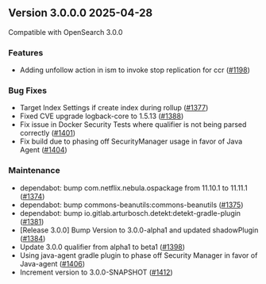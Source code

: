## Version 3.0.0.0 2025-04-28

Compatible with OpenSearch 3.0.0

### Features
* Adding unfollow action in ism to invoke stop replication for ccr ([#1198](https://github.com/opensearch-project/index-management/pull/1198))

### Bug Fixes
* Target Index Settings if create index during rollup ([#1377](https://github.com/opensearch-project/index-management/pull/1377))
* Fixed CVE upgrade logback-core to 1.5.13 ([#1388](https://github.com/opensearch-project/index-management/pull/1388))
* Fix issue in Docker Security Tests where qualifier is not being parsed correctly ([#1401](https://github.com/opensearch-project/index-management/pull/1401))
* Fix build due to phasing off SecurityManager usage in favor of Java Agent ([#1404](https://github.com/opensearch-project/index-management/pull/1404))

### Maintenance
* dependabot: bump com.netflix.nebula.ospackage from 11.10.1 to 11.11.1 ([#1374](https://github.com/opensearch-project/index-management/pull/1374))
* dependabot: bump commons-beanutils:commons-beanutils ([#1375](https://github.com/opensearch-project/index-management/pull/1375))
* dependabot: bump io.gitlab.arturbosch.detekt:detekt-gradle-plugin ([#1381](https://github.com/opensearch-project/index-management/pull/1381))
* [Release 3.0.0] Bump Version to 3.0.0-alpha1 and updated shadowPlugin ([#1384](https://github.com/opensearch-project/index-management/pull/1384))
* Update 3.0.0 qualifier from alpha1 to beta1 ([#1398](https://github.com/opensearch-project/index-management/pull/1398))
* Using java-agent gradle plugin to phase off Security Manager in favor of Java-agent ([#1406](https://github.com/opensearch-project/index-management/pull/1406))
* Increment version to 3.0.0-SNAPSHOT ([#1412](https://github.com/opensearch-project/index-management/pull/1412))
